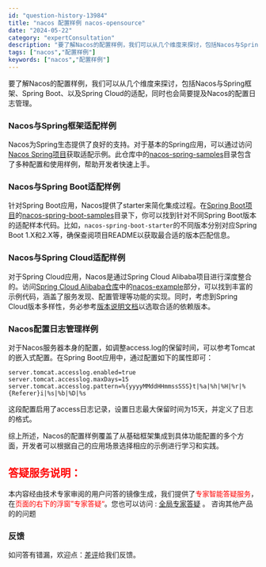 ```yaml
---
id: "question-history-13984"
title: "nacos 配置样例 nacos-opensource"
date: "2024-05-22"
category: "expertConsultation"
description: "要了解Nacos的配置样例，我们可以从几个维度来探讨，包括Nacos与Spring框架、Spring Boot、以及Spring Cloud的适配，同时也会简要提及Nacos的配置日志管理。### Nacos与Spring框架适配样例Nacos为Spring生态提供了良好的支持。对于基本的Sprin"
tags: ["nacos","配置样例"]
keywords: ["nacos","配置样例"]
---
```


要了解Nacos的配置样例，我们可以从几个维度来探讨，包括Nacos与Spring框架、Spring Boot、以及Spring Cloud的适配，同时也会简要提及Nacos的配置日志管理。

### Nacos与Spring框架适配样例
Nacos为Spring生态提供了良好的支持。对于基本的Spring应用，可以通过访问[Nacos Spring项目](https://github.com/nacos-group/nacos-spring-project)获取适配示例。此仓库中的[nacos-spring-samples](https://github.com/nacos-group/nacos-spring-project/tree/develop/nacos-spring-samples)目录包含了多种配置和使用样例，帮助开发者快速上手。

### Nacos与Spring Boot适配样例
针对Spring Boot应用，Nacos提供了starter来简化集成过程。在[Spring Boot项目](https://github.com/nacos-group/nacos-spring-boot-project)的[nacos-spring-boot-samples](https://github.com/nacos-group/nacos-spring-boot-project/tree/master/nacos-spring-boot-samples)目录下，你可以找到针对不同Spring Boot版本的适配样本代码。比如，`nacos-spring-boot-starter`的不同版本分别对应Spring Boot 1.X和2.X等，确保查阅项目README以获取最合适的版本匹配信息。

### Nacos与Spring Cloud适配样例
对于Spring Cloud应用，Nacos是通过Spring Cloud Alibaba项目进行深度整合的。访问[Spring Cloud Alibaba仓库](https://github.com/alibaba/spring-cloud-alibaba)中的[nacos-example](https://github.com/alibaba/spring-cloud-alibaba/tree/2022.x/spring-cloud-alibaba-examples/nacos-example)部分，可以找到丰富的示例代码，涵盖了服务发现、配置管理等功能的实现。同时，考虑到Spring Cloud版本多样性，务必参考[版本说明文档](https://sca.aliyun.com/zh-cn/docs/next/overview/version-explain)以选取合适的依赖版本。

### Nacos配置日志管理样例
对于Nacos服务器本身的配置，如调整access.log的保留时间，可以参考Tomcat的嵌入式配置。在Spring Boot应用中，通过配置如下的属性即可：
```properties
server.tomcat.accesslog.enabled=true
server.tomcat.accesslog.maxDays=15
server.tomcat.accesslog.pattern=%{yyyyMMddHHmmssSSS}t|%a|%h|%H|%r|%{Referer}i|%s|%b|%D|%s
```
这段配置启用了access日志记录，设置日志最大保留时间为15天，并定义了日志的格式。

综上所述，Nacos的配置样例覆盖了从基础框架集成到具体功能配置的多个方面，开发者可以根据自己的应用场景选择相应的示例进行学习和实践。
## <font color="#FF0000">答疑服务说明：</font> 

本内容经由技术专家审阅的用户问答的镜像生成，我们提供了<font color="#FF0000">专家智能答疑服务</font>，在<font color="#FF0000">页面的右下的浮窗”专家答疑“</font>。您也可以访问 : [全局专家答疑](https://opensource.alibaba.com/chatBot) 。 咨询其他产品的的问题

### 反馈
如问答有错漏，欢迎点：[差评](https://ai.nacos.io/user/feedbackByEnhancerGradePOJOID?enhancerGradePOJOId=13988)给我们反馈。
